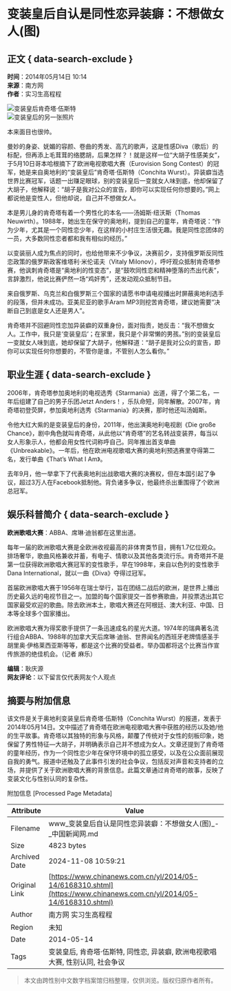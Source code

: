 # 变装皇后自认是同性恋异装癖：不想做女人(图)

## 正文 { data-search-exclude }


**时间**：2014年05月14日 10:14  
**来源**：南方网  
**作者**：实习生高程程  

![变装皇后肯奇塔·伍斯特](http://www.chinanews.com/fileftp/2020/03/2020-03-11/U194P4T47D46410F978DT20200311093349.jpg)  
![变装皇后的另一张照片](http://www.chinanews.com/fileftp/2020/03/2020-03-11/U194P4T47D46410F977DT20200311083723.jpg)  

本来面目也很帅。

曼妙的身姿、妩媚的容颜、卷曲的秀发、高亢的歌声，这是性感Diva（歌后）的标配，但再添上毛茸茸的络腮胡，后果怎样？！就是这样一位“大胡子性感美女”，于5月10日哥本哈根摘下了欧洲电视歌唱大赛（Eurovision Song Contest）的冠军，她是来自奥地利的“变装皇后”肯奇塔·伍斯特（Conchita Wurst）。异装癖当选世界比赛冠军，话题一出赚足眼球，别的变装皇后一变就女人味到底，他却保留了大胡子，他解释说：“胡子是我对公众的宣告，即你可以实现任何你想要的。”网上都说他是变性人，但他却说，自己并不想做女人。

本是男儿身的肯奇塔有着一个男性化的本名——汤姆斯·纽沃斯（Thomas Neuwirth）。1988年，她出生在保守的奥地利，提到自己的童年，肯奇塔说：“作为少年，尤其是一个同性恋少年，在这样的小村庄生活很无趣。我是同性恋团体的一员，大多数同性恋者都和我有相似的经历。”

以变装丽人成为焦点的同时，也给他带来不少争议，决赛前夕，支持俄罗斯反同性恋政策的俄罗斯政客维塔利·米伦诺夫（Vitaly Milonov），呼吁观众抵制肯奇塔参赛，他讽刺肯奇塔是“奥地利的性变态”，是“鼓吹同性恋和精神堕落的杰出代表”，言辞激烈，他说比赛俨然一场“鸡奸秀”，还发动观众抵制节目。

来自俄罗斯、乌克兰和白俄罗斯三个国家的请愿书申请电视播出时屏蔽奥地利选手的段落，但并未成功。亚美尼亚的歌手Aram MP3则挖苦肯奇塔，建议她需要“决断自己到底是女人还是男人”。

肯奇塔并不回避同性恋加异装癖的双重身份，面对指责，她反击：“我不想做女人。工作中，我只是‘变装皇后’；在家里，我只是个非常懒的男孩。”别的变装皇后一变就女人味到底，她却保留了大胡子，他解释道：“胡子是我对公众的宣告，即你可以实现任何你想要的，不管你是谁，不管别人怎么看你。”

## 职业生涯 { data-search-exclude }

2006年，肯奇塔参加奥地利的电视选秀《Starmania》出道，得了个第二名，一年后组建了自己的男子乐团Jetzt Anders！，乐队命短，同年解散。2007年，肯奇塔初登荧屏，参加奥地利选秀《Starmania》的决赛，那时他还叫汤姆斯。

令他大红大紫的是变装皇后的身份，2011年，他出演奥地利电视剧《Die große Chance》，剧中角色就叫肯奇塔，从此他以“肯奇塔”的艺名转战变装界，每当以女人形象示人，他都会用女性代词称呼自己。同年推出首支单曲《Unbreakable》。一年后，他在欧洲电视歌唱大赛的奥地利预选赛里夺得第二名，发行单曲《That’s What I Am》。

去年9月，他一举拿下了代表奥地利出战歌唱大赛的决赛权，但在本国引起了争议，超过3万人在Facebook抵制他。背负诸多争议，他最终杀出重围得了个欧洲总冠军。

## 娱乐科普简介 { data-search-exclude }

**欧洲歌唱大赛**：ABBA、席琳·迪翁都在这里出道。

每年一届的欧洲歌唱大赛是全欧洲收视最高的非体育类节目，拥有1.7亿位观众。排场奢华，歌曲风格兼收并蓄，有电子、情歌以及其他各类流行乐。肯奇塔并不是第一位获得欧洲歌唱大赛冠军的变性歌手，早在1998年，来自以色列的变性歌手Dana International，就以一曲《Diva》夺得过冠军。

首届欧洲歌唱大赛于1956年在瑞士举行，旨在团结二战后的欧洲，是世界上播出历史最久远的电视节目之一。加盟的每个国家提交一首参赛歌曲，并投票选出其它国家最受欢迎的歌曲。除去欧洲本土，歌唱大赛还在阿根廷、澳大利亚、中国、日本等全球多个国家播出。

欧洲歌唱大赛为得奖歌手提供了一条迅速成名的星光大道。1974年的瑞典著名流行组合ABBA、1988年的加拿大天后席琳·迪翁、世界闻名的西班牙老牌情感圣手胡里奥·伊格莱西亚斯等等，都是这个比赛的受益者。举办国都将这个比赛当作宣传旅游的绝佳机会。（记者 麻乐）

**编辑**：耿庆源  
**网友评论**：以下留言仅代表网友个人观点

## 摘要与附加信息

<!-- tcd_abstract -->
该文件是关于奥地利变装皇后肯奇塔·伍斯特（Conchita Wurst）的报道，发表于2014年05月14日。文中描述了肯奇塔在欧洲电视歌唱大赛中获胜的经历以及她/他的生平故事。肯奇塔以其独特的形象与风格，颠覆了传统对于女性的刻板印象，她保留了男性特征—大胡子，并明确表示自己并不想成为女人。文章还提到了肯奇塔的童年经历，作为一个同性恋少年在保守环境中的孤立感受，以及在公众面前展现自我的勇气。报道中还触及了此事件引发的社会争议，包括反对声音和支持者的立场，并提供了关于欧洲歌唱大赛的背景信息。此篇文章通过肯奇塔的故事，反映了变装文化与性别认同的复杂性。
<!-- tcd_abstract_end -->

附加信息 [Processed Page Metadata]

| Attribute       | Value                                  |
|-----------------|----------------------------------------|
| Filename        | www_变装皇后自认是同性恋异装癖：不想做女人(图)_-_中国新闻网.md                             |
| Size            | 4823 bytes                           |
| Archived Date   | 2024-11-08 10:59:21                             |
| Original Link   | [https://www.chinanews.com.cn/yl/2014/05-14/6168310.shtml](https://www.chinanews.com.cn/yl/2014/05-14/6168310.shtml)                       |
| Author          | 南方网 实习生高程程                               |
| Region          | 未知                               |
| Date            | 2014-05-14                                 |
| Tags            | 变装皇后, 肯奇塔·伍斯特, 同性恋, 异装癖, 欧洲电视歌唱大赛, 性别认同, 社会争议                                 |
>
> 本文由跨性别中文数字档案馆归档整理，仅供浏览。版权归原作者所有。
>